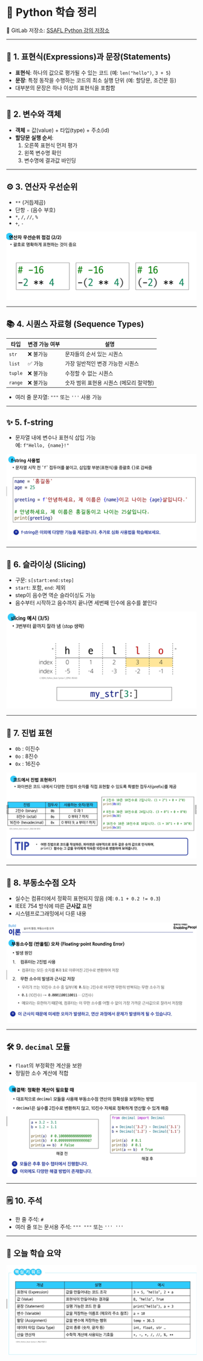 # 🐍 Python 학습 정리

📌 GitLab 저장소: [SSAFL Python 강의 저장소](https://lab.ssafy.com/s14/python/python)

---

## 📘 1. 표현식(Expressions)과 문장(Statements)

- **표현식**: 하나의 값으로 평가될 수 있는 코드 (예: `len("hello")`, `3 + 5`)
- **문장**: 특정 동작을 수행하는 코드의 최소 실행 단위 (예: 할당문, 조건문 등)
- 대부분의 문장은 하나 이상의 표현식을 포함함

---

## 🧱 2. 변수와 객체

- **객체** = 값(value) + 타입(type) + 주소(id)
- **할당문 실행 순서**:
  1. 오른쪽 표현식 먼저 평가
  2. 왼쪽 변수명 확인
  3. 변수명에 결과값 바인딩

---

## ⚙️ 3. 연산자 우선순위

- `**` (거듭제곱)
- 단항 `-` (음수 부호)
- `*`, `/`, `//`, `%`
- `+`, `-`

![연산자 우선순위](images0721/우선순위.png)

---

## 📚 4. 시퀀스 자료형 (Sequence Types)

| 타입     | 변경 가능 여부 | 설명 |
|----------|----------------|------|
| `str`    | ❌ 불가능       | 문자들의 순서 있는 시퀀스 |
| `list`   | ✅ 가능         | 가장 일반적인 변경 가능한 시퀀스 |
| `tuple`  | ❌ 불가능       | 수정할 수 없는 시퀀스 |
| `range`  | ❌ 불가능       | 숫자 범위 표현용 시퀀스 (메모리 절약형) |

- 여러 줄 문자열: `"""` 또는 `'''` 사용 가능

---

## ✨ 5. f-string

- 문자열 내에 변수나 표현식 삽입 가능  
  예: `f"Hello, {name}!"`

![f-string 예시](images0721/f-string.png)

---

## 🔪 6. 슬라이싱 (Slicing)

- 구문: `s[start:end:step]`
- `start`: 포함, `end`: 제외
- step이 음수면 역순 슬라이싱도 가능
- 음수부터 시작하고 음수까지 끝나면 세번째 인수에 음수를 붙인다

![슬라이싱 예시](images0721/slicing.png)

---

## 🔢 7. 진법 표현

- `0b` : 이진수  
- `0o` : 8진수  
- `0x` : 16진수  

![진법 표현](images0721/notation.png)

---

## 🧮 8. 부동소수점 오차

- 실수는 컴퓨터에서 정확히 표현되지 않음 (예: `0.1 + 0.2 != 0.3`)
- IEEE 754 방식에 따른 **근사값** 표현
- 시스템프로그래밍에서 다룬 내용

![부동소수점 오차](images0721/fp_error.png)

---

## 🛠 9. `decimal` 모듈

- `float`의 부정확한 계산을 보완
- 정밀한 소수 계산에 적합

![decimal 모듈](images0721/dec_module.png)

---

## 🗒 10. 주석

- 한 줄 주석: `#`
- 여러 줄 또는 문서용 주석: `""" """` 또는 `''' '''`

---

## 📌 오늘 학습 요약

![요약 이미지](images0721/summary.png)

